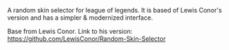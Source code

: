 A random skin selector for league of legends.
It is based of Lewis Conor's version and has a simpler & modernized interface.

Base from Lewis Conor.
Link to his version: https://github.com/LewisConor/Random-Skin-Selector
